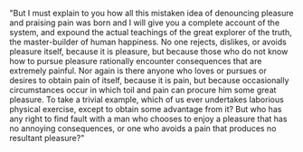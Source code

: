 "But I must explain to you how all this mistaken idea of denouncing pleasure
and praising pain was born and I will give you a complete account of the
system, and expound the actual teachings of the great explorer of the truth,
the master-builder of human happiness. No one rejects, dislikes, or avoids
pleasure itself, because it is pleasure, but because those who do not know
how to pursue pleasure rationally encounter consequences that are extremely 
painful. Nor again is there anyone who loves or pursues or desires to obtain 
pain of itself, because it is pain, but because occasionally circumstances
occur in which toil and pain can procure him some great pleasure. To take
a trivial example, which of us ever undertakes laborious physical exercise, 
except to obtain some advantage from it? But who has any right to find fault
with a man who chooses to enjoy a pleasure that has no annoying consequences,
or one who avoids a pain that produces no resultant pleasure?"